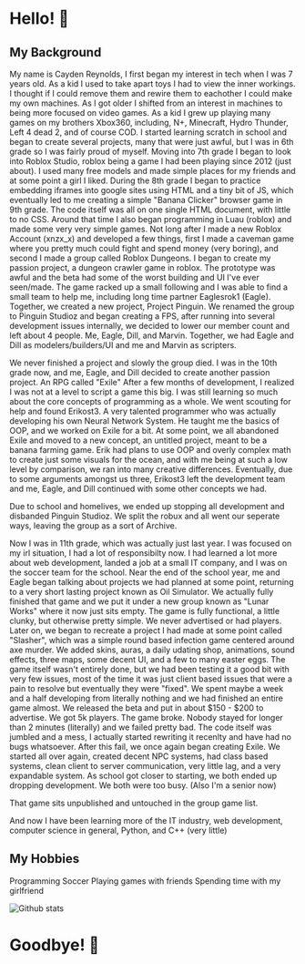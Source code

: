 # Hello! 👋

## My Background
My name is Cayden Reynolds, I first began my interest in tech when I was 7 years old. As a kid I used to take apart toys I had to view the inner workings. I thought if I could remove them and rewire them to eachother I could make my own machines. As I got older I shifted from an interest in machines to being more focused on video games. As a kid I grew up playing many games on my brothers Xbox360, including, N+, Minecraft, Hydro Thunder, Left 4 dead 2, and of course COD. I started learning scratch in school and began to create several projects, many that were just awful, but I was in 6th grade so I was fairly proud of myself. Moving into 7th grade I began to look into Roblox Studio, roblox being a game I had been playing since 2012 (just about). I used many free models and made simple places for my friends and at some point a girl I liked. During the 8th grade I began to practice embedding iframes into google sites using HTML and a tiny bit of JS, which eventually led to me creating a simple "Banana Clicker" browser game in 9th grade. The code itself was all on one single HTML document, with little to no CSS. Around that time I also began programming in Luau (roblox) and made some very very simple games. Not long after I made a new Roblox Account (xnzx_x) and developed a few things, first I made a caveman game where you pretty much could fight and spend money (very boring), and second I made a group called Roblox Dungeons. I began to create my passion project, a dungeon crawler game in roblox. The prototype was awful and the beta had some of the worst building and UI I've ever seen/made. The game racked up a small following and I was able to find a small team to help me, including long time partner Eaglesrok1 (Eagle). Together, we created a new project, Project Pinguin. We renamed the group to Pinguin Studioz and began creating a FPS, after running into several development issues internally, we decided to lower our member count and left about 4 people. Me, Eagle, Dill, and Marvin. Together, we had Eagle and Dill as modelers/builders/UI and me and Marvin as scripters.

We never finished a project and slowly the group died. I was in the 10th grade now, and me, Eagle, and Dill decided to create another passion project. An RPG called "Exile" After a few months of development, I realized I was not at a level to script a game this big. I was still learning so much about the core concepts of programming as a whole. We went scouting for help and found Erikost3. A very talented programmer who was actually developing his own Neural Network System. He taught me the basics of OOP, and we worked on Exile for a bit. At some point, we all abandoned Exile and moved to a new concept, an untitled project, meant to be a banana farming game. Erik had plans to use OOP and overly complex math to create just some visuals for the ocean, and with me being at such a low level by comparison, we ran into many creative differences. Eventually, due to some arguments amongst us three, Erikost3 left the development team and me, Eagle, and Dill continued with some other concepts we had.

Due to school and homelives, we ended up stopping all development and disbanded Pinguin Studioz. We split the robux and all went our seperate ways, leaving the group as a sort of Archive.

Now I was in 11th grade, which was actually just last year. I was focused on my irl situation, I had a lot of responsibilty now. I had learned a lot more about web development, landed a job at a small IT company, and I was on the soccer team for the school. Near the end of the school year, me and Eagle began talking about projects we had planned at some point, returning to a very short lasting project known as Oil Simulator. We actually fully finished that game and we put it under a new group known as "Lunar Works" where it now just sits empty. The game is fully functional, a little clunky, but otherwise pretty simple. We never advertised or had players. Later on, we began to recreate a project I had made at some point called "Slasher", which was a simple round based infection game centered around axe murder. We added skins, auras, a daily udating shop, animations, sound effects, three maps, some decent UI, and a few to many easter eggs. The game itself wasn't entirely done, but we had been testing it a good bit with very few issues, most of the time it was just client based issues that were a pain to resolve but eventually they were "fixed". We spent maybe a week and a half developing from literally nothing and we had finished an entire game almost. We released the beta and put in about $150 - $200 to advertise. We got 5k players. The game broke. Nobody stayed for longer than 2 minutes (literally) and we failed pretty bad. The code itself was jumbled and a mess, I actually started rewriting it recenlty and have had no bugs whatsoever. After this fail, we once again began creating Exile. We started all over again, created decent NPC systems, had class based systems, clean client to server communication, very little lag, and a very expandable system. As school got closer to starting, we both ended up dropping development. We both were too busy. (Also I'm a senior now)

That game sits unpublished and untouched in the group game list.

And now I have been learning more of the IT industry, web development, computer science in general, Python, and C++ (very little)

## My Hobbies
Programming
Soccer
Playing games with friends
Spending time with my girlfriend

![Github stats](https://github-readme-stats.vercel.app/api?username=creynolds6)


# Goodbye! 👋
